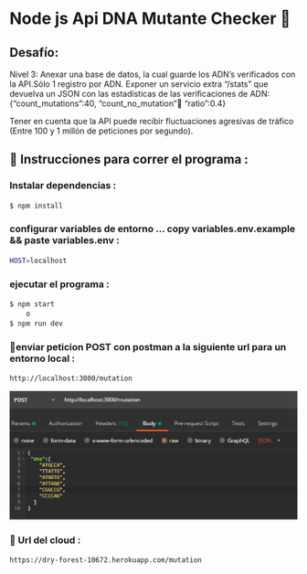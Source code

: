 # Node js Api DNA Mutante Checker 🧬


## Desafío:

Nivel 3:
Anexar una base de datos, la cual guarde los ADN’s verificados con la API.Sólo 1 registro por ADN.
Exponer un servicio extra “/stats” que devuelva un JSON con las estadísticas de las verificaciones de ADN: {“count_mutations”:40, “count_no_mutation”:100: “ratio”:0.4}

Tener en cuenta que la API puede recibir fluctuaciones agresivas de tráfico (Entre 100 y 1
millón de peticiones por segundo).

## 📝 Instrucciones para correr el programa : 

### Instalar dependencias :
```sh
$ npm install
```

### configurar variables de entorno ... copy variables.env.example && paste variables.env :
```sh example your host
HOST=localhost
```

### ejecutar el programa :
```sh
$ npm start
    o 
$ npm run dev
```

### 🚀enviar peticion POST con postman  a la siguiente url para un entorno local :

```sh
http://localhost:3000/mutation
```
<p align="center"><img src="https://github.com/Kuteji/prueba_backend_N3/blob/master/public/img/peticion-example.png"><p>

### 💭 Url del cloud :
```sh
https://dry-forest-10672.herokuapp.com/mutation
```

